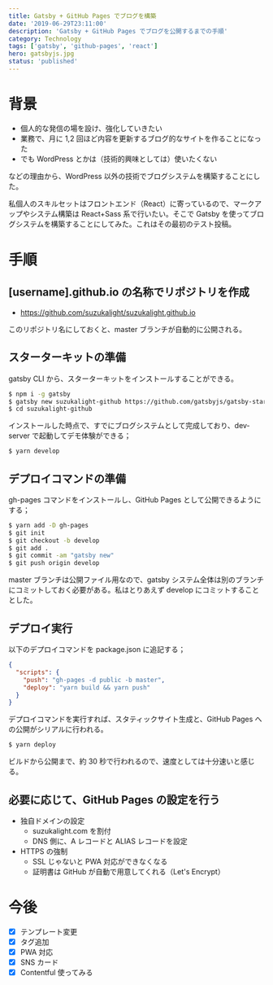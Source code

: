 ```yaml
---
title: Gatsby + GitHub Pages でブログを構築
date: '2019-06-29T23:11:00'
description: 'Gatsby + GitHub Pages でブログを公開するまでの手順'
category: Technology
tags: ['gatsby', 'github-pages', 'react']
hero: gatsbyjs.jpg
status: 'published'
---
```


# 背景

- 個人的な発信の場を設け、強化していきたい
- 業務で、月に 1,2 回ほど内容を更新するブログ的なサイトを作ることになった
- でも WordPress とかは（技術的興味としては）使いたくない

などの理由から、WordPress 以外の技術でブログシステムを構築することにした。

私個人のスキルセットはフロントエンド（React）に寄っているので、マークアップやシステム構築は React+Sass 系で行いたい。そこで Gatsby を使ってブログシステムを構築することにしてみた。これはその最初のテスト投稿。

# 手順

## [username].github.io の名称でリポジトリを作成

- https://github.com/suzukalight/suzukalight.github.io

このリポジトリ名にしておくと、master ブランチが自動的に公開される。

## スターターキットの準備

gatsby CLI から、スターターキットをインストールすることができる。

```bash
$ npm i -g gatsby
$ gatsby new suzukalight-github https://github.com/gatsbyjs/gatsby-starter-blog
$ cd suzukalight-github
```

インストールした時点で、すでにブログシステムとして完成しており、dev-server で起動してデモ体験ができる；

```bash
$ yarn develop
```

## デプロイコマンドの準備

gh-pages コマンドをインストールし、GitHub Pages として公開できるようにする；

```bash
$ yarn add -D gh-pages
$ git init
$ git checkout -b develop
$ git add .
$ git commit -am "gatsby new"
$ git push origin develop
```

master ブランチは公開ファイル用なので、gatsby システム全体は別のブランチにコミットしておく必要がある。私はとりあえず develop にコミットすることとした。

## デプロイ実行

以下のデプロイコマンドを package.json に追記する；

```json{3-4}:package.json
{
  "scripts": {
    "push": "gh-pages -d public -b master",
    "deploy": "yarn build && yarn push"
  }
}
```

デプロイコマンドを実行すれば、スタティックサイト生成と、GitHub Pages への公開がシリアルに行われる。

```bash
$ yarn deploy
```

ビルドから公開まで、約 30 秒で行われるので、速度としては十分速いと感じる。

## 必要に応じて、GitHub Pages の設定を行う

- 独自ドメインの設定
  - suzukalight.com を割付
  - DNS 側に、A レコードと ALIAS レコードを設定
- HTTPS の強制
  - SSL じゃないと PWA 対応ができなくなる
  - 証明書は GitHub が自動で用意してくれる（Let's Encrypt）

# 今後

- [x] テンプレート変更
- [x] タグ追加
- [x] PWA 対応
- [x] SNS カード
- [x] Contentful 使ってみる
